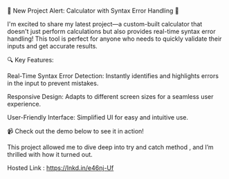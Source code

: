 🚀 New Project Alert: Calculator with Syntax Error Handling 🧮

I'm excited to share my latest project—a custom-built calculator that doesn't just perform calculations but also provides real-time syntax error handling! This tool is perfect for anyone who needs to quickly validate their inputs and get accurate results.

🔍 Key Features:

Real-Time Syntax Error Detection: Instantly identifies and highlights errors in the input to prevent mistakes.

Responsive Design: Adapts to different screen sizes for a seamless user experience.

User-Friendly Interface: Simplified UI for easy and intuitive use.

📹 Check out the demo below to see it in action!

This project allowed me to dive deep into try and catch method , and I’m thrilled with how it turned out.

Hosted Link : https://lnkd.in/e46nj-Uf
